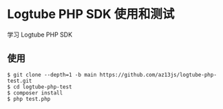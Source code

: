 # Logtube PHP SDK 使用和测试

学习 Logtube PHP SDK

## 使用

    $ git clone --depth=1 -b main https://github.com/az13js/logtube-php-test.git
    $ cd logtube-php-test
    $ composer install
    $ php test.php

